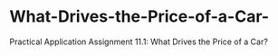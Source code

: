 # What-Drives-the-Price-of-a-Car-
Practical Application Assignment 11.1: What Drives the Price of a Car?
